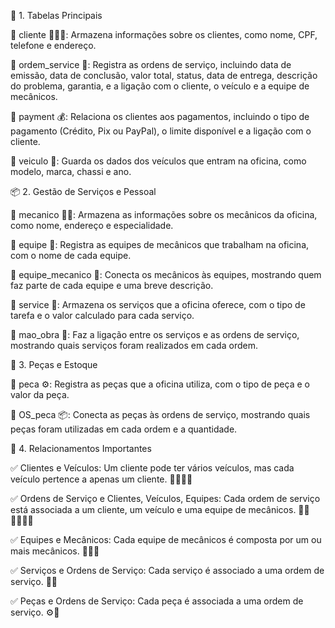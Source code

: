 🏢 1. Tabelas Principais

🔹 cliente 🧑‍🤝‍🧑: Armazena informações sobre os clientes, como nome, CPF, telefone e endereço.

🔹 ordem_service 🔧: Registra as ordens de serviço, incluindo data de emissão, data de conclusão, valor total, status, data de entrega, descrição do problema, garantia, e a ligação com o cliente, o veículo e a equipe de mecânicos.

🔹 payment 💰: Relaciona os clientes aos pagamentos, incluindo o tipo de pagamento (Crédito, Pix ou PayPal), o limite disponível e a ligação com o cliente.

🔹 veiculo 🚗: Guarda os dados dos veículos que entram na oficina, como modelo, marca, chassi e ano.

📦 2. Gestão de Serviços e Pessoal

🔹 mecanico 👨‍🔧: Armazena as informações sobre os mecânicos da oficina, como nome, endereço e especialidade.

🔹 equipe 👥: Registra as equipes de mecânicos que trabalham na oficina, com o nome de cada equipe.

🔹 equipe_mecanico 🤝: Conecta os mecânicos às equipes, mostrando quem faz parte de cada equipe e uma breve descrição.

🔹 service 🧰: Armazena os serviços que a oficina oferece, com o tipo de tarefa e o valor calculado para cada serviço.

🔹 mao_obra 🔨: Faz a ligação entre os serviços e as ordens de serviço, mostrando quais serviços foram realizados em cada ordem.

🧩 3. Peças e Estoque

🔹 peca ⚙️: Registra as peças que a oficina utiliza, com o tipo de peça e o valor da peça.

🔹 OS_peca 📦: Conecta as peças às ordens de serviço, mostrando quais peças foram utilizadas em cada ordem e a quantidade.

🔗 4. Relacionamentos Importantes

✅ Clientes e Veículos: Um cliente pode ter vários veículos, mas cada veículo pertence a apenas um cliente. 🚗🧑‍🤝‍🧑

✅ Ordens de Serviço e Clientes, Veículos, Equipes: Cada ordem de serviço está associada a um cliente, um veículo e uma equipe de mecânicos. 🔧🚗🧑‍🤝‍🧑👥

✅ Equipes e Mecânicos: Cada equipe de mecânicos é composta por um ou mais mecânicos. 👥👨‍🔧

✅ Serviços e Ordens de Serviço: Cada serviço é associado a uma ordem de serviço. 🧰🔧

✅ Peças e Ordens de Serviço: Cada peça é associada a uma ordem de serviço. ⚙️🔧
